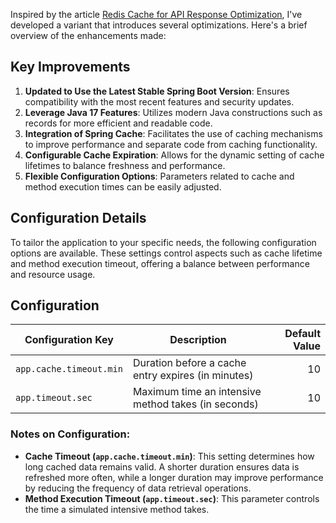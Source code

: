 
Inspired by the article [Redis Cache for API Response Optimization](https://medium.com/@ayushjung63/redis-cache-for-api-response-optimization-54a508d9e79c), 
I've developed a variant that introduces several optimizations. 
Here's a brief overview of the enhancements made:

## Key Improvements

1. **Updated to Use the Latest Stable Spring Boot Version**: Ensures compatibility with the most recent features and security updates.
2. **Leverage Java 17 Features**: Utilizes modern Java constructions such as records for more efficient and readable code.
3. **Integration of Spring Cache**: Facilitates the use of caching mechanisms to improve performance and separate code from caching functionality.
4. **Configurable Cache Expiration**: Allows for the dynamic setting of cache lifetimes to balance freshness and performance.
5. **Flexible Configuration Options**: Parameters related to cache and method execution times can be easily adjusted.

## Configuration Details

To tailor the application to your specific needs, the following configuration options are available. These settings control aspects such as cache lifetime and method execution timeout, offering a balance between performance and resource usage.

## Configuration

| Configuration Key       | Description                                         | Default Value |
|-------------------------|-----------------------------------------------------|--------------:|
| `app.cache.timeout.min` | Duration before a cache entry expires (in minutes)  |            10 |
| `app.timeout.sec`       | Maximum time an intensive method takes (in seconds) |            10 |

### Notes on Configuration:

- **Cache Timeout (`app.cache.timeout.min`)**: This setting determines how long cached data remains valid. A shorter duration ensures data is refreshed more often, while a longer duration may improve performance by reducing the frequency of data retrieval operations.
- **Method Execution Timeout (`app.timeout.sec`)**: This parameter controls the time a simulated intensive method takes.